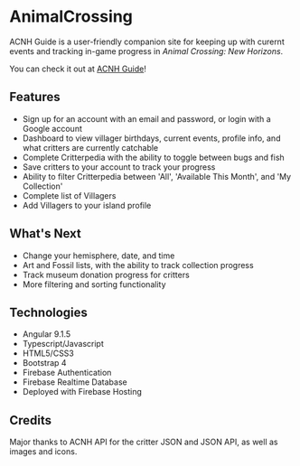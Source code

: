# AnimalCrossing
ACNH Guide is a user-friendly companion site for keeping up with curernt events and tracking in-game progress in *Animal Crossing: New Horizons*. 

You can check it out at [ACNH Guide](http://ac-guide.com)!

## Features
- Sign up for an account with an email and password, or login with a Google account
- Dashboard to view villager birthdays, current events, profile info, and what critters are currently catchable
- Complete Critterpedia with the ability to toggle between bugs and fish
- Save critters to your account to track your progress 
- Ability to filter Critterpedia between 'All', 'Available This Month', and 'My Collection' 
- Complete list of Villagers
- Add Villagers to your island profile

## What's Next
- Change your hemisphere, date, and time
- Art and Fossil lists, with the ability to track collection progress
- Track museum donation progress for critters
- More filtering and sorting functionality 

## Technologies
- Angular 9.1.5
- Typescript/Javascript
- HTML5/CSS3
- Bootstrap 4
- Firebase Authentication
- Firebase Realtime Database
- Deployed with Firebase Hosting

## Credits
Major thanks to ACNH API for the critter JSON and JSON API, as well as images and icons. 

